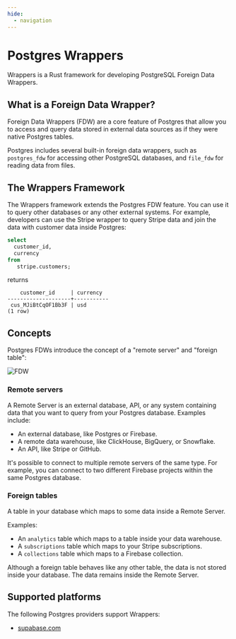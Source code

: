 ```yaml
---
hide:
  - navigation
---
```


# Postgres Wrappers

Wrappers is a Rust framework for developing PostgreSQL Foreign Data Wrappers.

## What is a Foreign Data Wrapper?

Foreign Data Wrappers (FDW) are a core feature of Postgres that allow you to access and query data stored in external data sources as if they were native Postgres tables.

Postgres includes several built-in foreign data wrappers, such as `postgres_fdw` for accessing other PostgreSQL databases, and `file_fdw` for reading data from files.

## The Wrappers Framework

The Wrappers framework extends the Postgres FDW feature. You can use it to query other databases or any other external systems. For example, developers can use the Stripe wrapper to query Stripe data and join the data with customer data inside Postgres:

```sql
select
  customer_id,
  currency
from
   stripe.customers;
```

returns

```
    customer_id     | currency
--------------------+-----------
 cus_MJiBtCqOF1Bb3F | usd
(1 row)
```

## Concepts

Postgres FDWs introduce the concept of a "remote server" and "foreign table":

![FDW](/wrappers/assets/fdw-light.png)

### Remote servers

A Remote Server is an external database, API, or any system containing data that you want to query from your Postgres database. Examples include:

- An external database, like Postgres or Firebase.
- A remote data warehouse, like ClickHouse, BigQuery, or Snowflake.
- An API, like Stripe or GitHub.

It's possible to connect to multiple remote servers of the same type. For example, you can connect to two different Firebase projects within the same Postgres database.

### Foreign tables

A table in your database which maps to some data inside a Remote Server.

Examples:

- An `analytics` table which maps to a table inside your data warehouse.
- A `subscriptions` table which maps to your Stripe subscriptions.
- A `collections` table which maps to a Firebase collection.

Although a foreign table behaves like any other table, the data is not stored inside your database. The data remains inside the Remote Server.

## Supported platforms

The following Postgres providers support Wrappers:

- [supabase.com](https://supabase.com)
